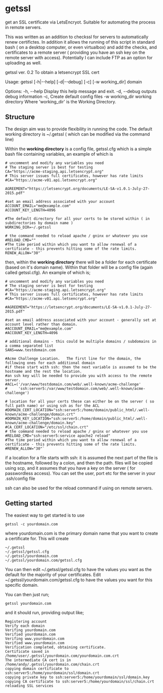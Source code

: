# getssl
get an SSL certificate via LetsEncryot.  Suitable for automating the process in remote servers. 

This was written as an addition to checkssl for servers to automatically renew certifictes.  In addition it allows the running of this script in standard bash ( on a desktop computer, or even virtualbox) and add the checks, and certificates to a remote server ( providing you have an ssh key on the remote server with access). Potentially I can include FTP as an option for uploading as well. 

   getssl ver. 0.2
   To obtain a letsencrypt SSL cert

   Usage: getssl [-h|--help] [-d|--debug] [-c] [-w working_dir] domain

   Options:
  -h, --help  Display this help message and exit.
  -d, --debug  outputs debug information
  -c,          Create default config files
  -w working_dir  working directory
    Where 'working_dir' is the Working Directory.


## Structure

The design aim was to provide flexibility in running the code.  The default working directory is ~/.getssl ( which can be modified via the command line)

Within the **working directory** is a config file, getssl.cfg which is a simple bash file containing variables, an example of which is 

```
# uncomment and modify any variables you need
# The staging server is best for testing
CA="https://acme-staging.api.letsencrypt.org"
# This server issues full certificates, however has rate limits
#CA="https://acme-v01.api.letsencrypt.org"

AGREEMENT="https://letsencrypt.org/documents/LE-SA-v1.0.1-July-27-2015.pdf"

#set an email address associated with your account 
ACCOUNT_EMAIL="me@example.com"
ACCOUNT_KEY_LENGTH=4096

#The default directory for all your certs to be stored within ( in subdirectories by domain name ) 
WORKING_DIR=~/.getssl

# the command needed to reload apache / gninx or whatever you use
#RELOAD_CMD=""
#The time period within which you want to allow renewal of a certificate - this prevents hitting some of the rate limits. 
RENEW_ALLOW="30"`
```

then, within the **working directory** there will be a folder for each certificate (based on it's domain name). Within that folder will be a config file (again called getssl.cfg).  An example of which is;

```
# uncomment and modify any variables you need
# The staging server is best for testing
#CA="https://acme-staging.api.letsencrypt.org"
# This server issues full certificates, however has rate limits
#CA="https://acme-v01.api.letsencrypt.org"

#AGREEMENT="https://letsencrypt.org/documents/LE-SA-v1.0.1-July-27-2015.pdf"

#set an email address associated with your account - generally set at account level rather than domain. 
#ACCOUNT_EMAIL="me@example.com"
#ACCOUNT_KEY_LENGTH=4096

# additional domains - this could be multiple domains / subdomains in a comma separated list
SANS=www.testdomain.com

#Acme Challenge Location.   The first line for the domain, the following ones for each additional domain
#if these start with ssh: then the next variable is assumed to be the hostname and the rest the location.
#an ssh key will be needed to provide you with access to the remote server.
#ACL=('/var/www/testdomain.com/web/.well-known/acme-challenge'
#     'ssh:server5:/var/www/testdomain.com/web/.well-known/acme-challenge')

# location for all your certs these can either be on the server ( so full path name) or using ssh as for the ACL
#DOMAIN_CERT_LOCATION="ssh:server5:/home/domain/public_html/.well-known/acme-challenge/domain.crt"
#DOMAIN_KEY_LOCATION="ssh:server5:/home/domain/public_html/.well-known/acme-challenge/domain.key"
#CA_CERT_LOCATION="/etc/ssl/chain.crt"
# the command needed to reload apache / gninx or whatever you use
#RELOAD_CMD="ssh:server5:service apache2 reload"
#The time period within which you want to allow renewal of a certificate - this prevents hitting some of the rate limits. 
#RENEW_ALLOW="30"`
```

if a location for a file starts with ssh:  it is assumed the next part of the file is the hostname, followed by a colon, and then the path. 
files will be copied using scp, and it assumes that you have a key on the server ( for passwordless access).  You can set the user, port etc for the server in your .ssh/config file

ssh can also be used for the reload command if using on remote servers. 

## Getting started

The easiest way to get started is to use

```
getssl -c yourdomain.com 
```

where yourdomain.com is the primary domain name that you want to create a certificate for.   This will create

```
~/.getssl
~/.getssl/getssl.cfg
~/.getssl/yourdomain.com
~/.getssl/yourdomain.com/getssl.cfg
```

You can then edit ~/.getssl/getssl.cfg to have the values you want as the default for the majority of your certificates. 
Edit ~/.getssl/yourdomain.com/getssl.cfg to have the values you want for this specific domain. 

You can then just run;

```getssl yourdomain.com ```

and it should run, providing output like;
```
Registering account
Verify each domain
Verifing yourdomain.com
Verified yourdomain.com
Verifing www.yourdomain.com
Verified www.yourdomain.com
Verification completed, obtaining certificate.
Certificate saved in /home/user/.getssl/yourdomain.com/yourdomain.com.crt
The intermediate CA cert is in /home/andy/.getssl/yourdomain.com/chain.crt
copying domain certificate to ssh:server5:/home/yourdomain/ssl/domain.crt
copying private key to ssh:server5:/home/yourdomain/ssl/domain.key
copying CA certificate to ssh:server5:/home/yourdomain/ssl/chain.crt
reloading SSL services
```

